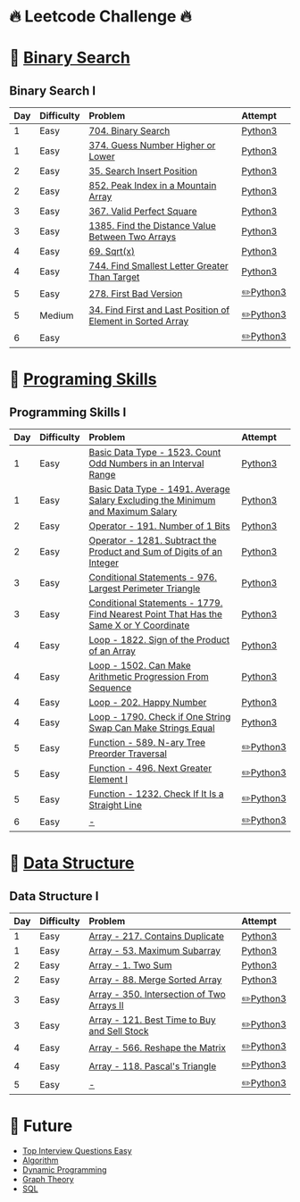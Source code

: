 # :fire: Leetcode Challenge :fire:

# :pushpin: [Binary Search](https://leetcode.com/study-plan/binary-search/)

## Binary Search I

| Day  | Difficulty | Problem                                                                                                                                               | Attempt                                                                           |
| :--- | :--------- | :---------------------------------------------------------------------------------------------------------------------------------------------------- | :-------------------------------------------------------------------------------- |
| 1    | Easy       | [704. Binary Search](https://leetcode.com/problems/binary-search/)                                                                                    | [Python3](Binary%20Search%20I/704.binary-search.py)                               |
| 1    | Easy       | [374. Guess Number Higher or Lower](https://leetcode.com/problems/guess-number-higher-or-lower/)                                                      | [Python3](Binary%20Search%20I/374.guess-number-higher-or-lower.py)                |
| 2    | Easy       | [35. Search Insert Position](https://leetcode.com/problems/search-insert-position/)                                                                   | [Python3](Binary%20Search%20I/35.search-insert-position.py)                       |
| 2    | Easy       | [852. Peak Index in a Mountain Array](https://leetcode.com/problems/peak-index-in-a-mountain-array/)                                                  | [Python3](Binary%20Search%20I/852.peak-index-in-a-mountain-array.py)              |
| 3    | Easy       | [367. Valid Perfect Square](https://leetcode.com/problems/valid-perfect-square/)                                                                      | [Python3](Binary%20Search%20I/367.valid-perfect-square.py)                        |
| 3    | Easy       | [1385. Find the Distance Value Between Two Arrays](https://leetcode.com/problems/find-the-distance-value-between-two-arrays/)                         | [Python3](Binary%20Search%20I/1385.find-the-distance-value-between-two-arrays.py) |
| 4    | Easy       | [69. Sqrt(x)](https://leetcode.com/problems/sqrtx/)                                                                                                   | [Python3](Binary%20Search%20I/69.sqrt-x.py)                                       |
| 4    | Easy       | [744. Find Smallest Letter Greater Than Target](https://leetcode.com/problems/find-smallest-letter-greater-than-target/)                              | [Python3](Binary%20Search%20I/744.find-smallest-letter-greater-than-target.py)    |
| 5    | Easy       | [278. First Bad Version](https://leetcode.com/problems/first-bad-version/)                                                                            | [:pencil2:Python3]()                                                              |
| 5    | Medium     | [34. Find First and Last Position of Element in Sorted Array](https://leetcode.com/problems/find-first-and-last-position-of-element-in-sorted-array/) | [:pencil2:Python3]()                                                              |
| 6    | Easy       | []()                                                                                                                                                  | [:pencil2:Python3]()                                                              |

# :pushpin: [Programing Skills](https://leetcode.com/study-plan/programming-skills/)

## Programming Skills I

| Day  | Difficulty | Problem                                                                                                                                                                        | Attempt                                                                                             |
| :--- | :--------- | :----------------------------------------------------------------------------------------------------------------------------------------------------------------------------- | :-------------------------------------------------------------------------------------------------- |
| 1    | Easy       | [Basic Data Type - 1523. Count Odd Numbers in an Interval Range](https://leetcode.com/problems/count-odd-numbers-in-an-interval-range/)                                        | [Python3](Programming%20Skills%20I/1523.count-odd-numbers-in-an-interval-range.py)                  |
| 1    | Easy       | [Basic Data Type - 1491. Average Salary Excluding the Minimum and Maximum Salary](https://leetcode.com/problems/average-salary-excluding-the-minimum-and-maximum-salary/)      | [Python3](Programming%20Skills%20I/1491.average-salary-excluding-the-minimum-and-maximum-salary.py) |
| 2    | Easy       | [Operator - 191. Number of 1 Bits](https://leetcode.com/problems/number-of-1-bits/)                                                                                            | [Python3](Programming%20Skills%20I/191.number-of-1-bits.py)                                         |
| 2    | Easy       | [Operator - 1281. Subtract the Product and Sum of Digits of an Integer](https://leetcode.com/problems/subtract-the-product-and-sum-of-digits-of-an-integer/)                   | [Python3](Programming%20Skills%20I/1281.subtract-the-product-and-sum-of-digits-of-an-integer.py)    |
| 3    | Easy       | [Conditional Statements - 976. Largest Perimeter Triangle](https://leetcode.com/problems/largest-perimeter-triangle/)                                                          | [Python3](Programming%20Skills%20I/976.largest-perimeter-triangle.py)                               |
| 3    | Easy       | [Conditional Statements - 1779. Find Nearest Point That Has the Same X or Y Coordinate](https://leetcode.com/problems/find-nearest-point-that-has-the-same-x-or-y-coordinate/) | [Python3](Programming%20Skills%20I/1779.find-nearest-point-that-has-the-same-x-or-y-coordinate.py)  |
| 4    | Easy       | [Loop - 1822. Sign of the Product of an Array](https://leetcode.com/problems/sign-of-the-product-of-an-array/)                                                                 | [Python3](Programming%20Skills%20I/1822.sign-of-the-product-of-an-array.py)                         |
| 4    | Easy       | [Loop - 1502. Can Make Arithmetic Progression From Sequence](https://leetcode.com/problems/can-make-arithmetic-progression-from-sequence/)                                     | [Python3](Programming%20Skills%20I/1502.can-make-arithmetic-progression-from-sequence.py)           |
| 4    | Easy       | [Loop - 202. Happy Number](https://leetcode.com/problems/happy-number/)                                                                                                        | [Python3](Programming%20Skills%20I/202.happy-number.py)                                             |
| 4    | Easy       | [Loop - 1790. Check if One String Swap Can Make Strings Equal](https://leetcode.com/problems/check-if-one-string-swap-can-make-strings-equal/)                                 | [Python3](Programming%20Skills%20I/1790.check-if-one-string-swap-can-make-strings-equal.py)         |
| 5    | Easy       | [Function - 589. N-ary Tree Preorder Traversal](https://leetcode.com/problems/n-ary-tree-preorder-traversal/)                                                                  | [:pencil2:Python3]()                                                                                |
| 5    | Easy       | [Function - 496. Next Greater Element I](https://leetcode.com/problems/next-greater-element-i/)                                                                                | [:pencil2:Python3]()                                                                                |
| 5    | Easy       | [Function - 1232. Check If It Is a Straight Line](https://leetcode.com/problems/check-if-it-is-a-straight-line/)                                                               | [:pencil2:Python3]()                                                                                |
| 6    | Easy       | [-]()                                                                                                                                                                          | [:pencil2:Python3]()                                                                                |

# :pushpin: [Data Structure](https://leetcode.com/study-plan/data-structure/)

## Data Structure I

| Day  | Difficulty | Problem                                                                                                         | Attempt                                                  |
| :--- | :--------- | :-------------------------------------------------------------------------------------------------------------- | :------------------------------------------------------- |
| 1    | Easy       | [Array - 217. Contains Duplicate](https://leetcode.com/problems/contains-duplicate/)                            | [Python3](Data%20Structure%20I/53.maximum-subarray.py)   |
| 1    | Easy       | [Array - 53. Maximum Subarray](https://leetcode.com/problems/maximum-subarray/)                                 | [Python3](Data%20Structure%20I/53.maximum-subarray.py)   |
| 2    | Easy       | [Array - 1. Two Sum](https://leetcode.com/problems/two-sum/)                                                    | [Python3](Data%20Structure%20I/1.two-sum.py)             |
| 2    | Easy       | [Array - 88. Merge Sorted Array](https://leetcode.com/problems/merge-sorted-array/)                             | [Python3](Data%20Structure%20I/88.merge-sorted-array.py) |
| 3    | Easy       | [Array - 350. Intersection of Two Arrays II](https://leetcode.com/problems/intersection-of-two-arrays-ii/)      | [:pencil2:Python3]()                                     |
| 3    | Easy       | [Array - 121. Best Time to Buy and Sell Stock](https://leetcode.com/problems/best-times-to-buy-and-sell-stock/) | [:pencil2:Python3]()                                     |
| 4    | Easy       | [Array - 566. Reshape the Matrix](https://leetcode.com/problems/reshape-the-matrix/)                            | [:pencil2:Python3]()                                     |
| 4    | Easy       | [Array - 118. Pascal's Triangle](https://leetcode.com/problems/pascals-triangle/)                               | [:pencil2:Python3]()                                     |
| 5    | Easy       | [-]()                                                                                                           | [:pencil2:Python3]()                                     |

# :pushpin: Future

-   [Top Interview Questions Easy](https://leetcode.com/explore/interview/card/top-interview-questions-easy/)
-   [Algorithm](https://leetcode.com/study-plan/algorithm/)
-   [Dynamic Programming](https://leetcode.com/study-plan/dynamic-programming/)
-   [Graph Theory](https://leetcode.com/study-plan/graph/)
-   [SQL](https://leetcode.com/study-plan/sql/)
